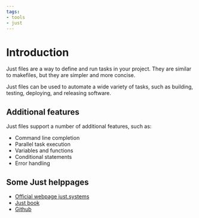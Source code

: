 ```yaml
---
tags:
- tools
- just
---
```

#  Introduction

Just files are a way to define and run tasks in your project. They are similar to makefiles, but they are simpler and more concise.

Just files can be used to automate a wide variety of tasks, such as building, testing, deploying, and releasing software.

## Additional features

Just files support a number of additional features, such as:

- Command line completion
- Parallel task execution
- Variables and functions
- Conditional statements
- Error handling

## Some Just helppages

- [Official webpage just.systems](https://just.systems)
- [Just book](https://just.systems/man/en/)
- [Github](https://github.com/casey/just)
